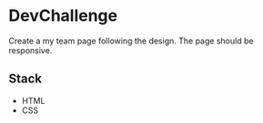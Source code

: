 # DevChallenge

Create a my team page following the design. The page should be responsive.

## Stack

- HTML
- CSS

